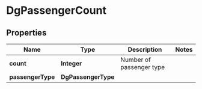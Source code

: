 

# DgPassengerCount


## Properties

| Name | Type | Description | Notes |
|------------ | ------------- | ------------- | -------------|
|**count** | **Integer** | Number of passenger type |  |
|**passengerType** | **DgPassengerType** |  |  |



